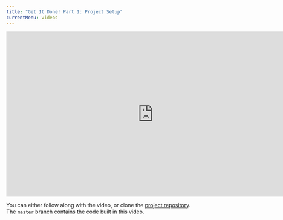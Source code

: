 ```yaml
---
title: "Get It Done! Part 1: Project Setup"
currentMenu: videos
---
```


<div class="youtube-wrapper"><iframe width="776" height="437" src="https://www.youtube-nocookie.com/embed/5IDEwGv-T3M?rel=0" frameborder="0" allowfullscreen></iframe></div>

You can either follow along with the video, or clone the [project repository](https://github.com/LaunchCodeEducation/get-it-done). The `master` branch contains the code built in this video.
